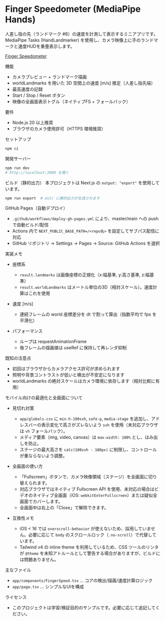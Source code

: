 Finger Speedometer (MediaPipe Hands)
===================================

人差し指の先（ランドマーク #8）の速度を計測して表示するミニアプリです。MediaPipe Tasks (HandLandmarker) を使用し、カメラ映像上に手のランドマークと速度HUDを重畳表示します。

[Finger Speedometer](https://fuji3to4.github.io/finger-speedometer/)

機能

- カメラプレビュー + ランドマーク描画
- worldLandmarks を用いた 3D 空間上の速度 [m/s] 推定（人差し指先端）
- 最高速度の記録
- Start / Stop / Reset ボタン
- 映像の全画面表示トグル（ネイティブFS + フォールバック）

要件

- Node.js 20 以上推奨
- ブラウザのカメラ使用許可（HTTPS 環境推奨）

セットアップ

```powershell
npm ci
```

開発サーバー

```powershell
npm run dev
# http://localhost:3000 を開く
```

ビルド（静的出力）
本プロジェクトは Next.js の `output: "export"` を使用しています。

```powershell
npm run export  # out/ に静的出力が生成されます
```

GitHub Pages（自動デプロイ）

- `.github/workflows/deploy-gh-pages.yml` により、master/main への push で自動ビルド/配信
- Actions 内で `NEXT_PUBLIC_BASE_PATH=/<repo名>` を設定してサブパス配信に対応
- GitHub リポジトリ → Settings → Pages → Source: GitHub Actions を選択

実装メモ

- 座標系
  - `result.landmarks` は画像座標の正規化（x:幅基準, y:高さ基準, z:幅基準）
  - `result.worldLandmarks` はメートル単位の3D（相対スケール）。速度計算はこれを使用

- 速度 [m/s]
  - 連続フレームの world 座標差分を dt で割って算出（指数平均で fps を平滑化）

- パフォーマンス
  - ループは requestAnimationFrame
  - 毎フレームの描画値は useRef に保持して再レンダ抑制

既知の注意点

- 初回はブラウザからカメラアクセス許可が求められます
- 照明や背景コントラストが低いと検出が不安定になります
- worldLandmarks の絶対スケールはカメラ環境に依存します（相対比較に有用）

モバイル向けの最適化と全画面について

- 見切れ対策
  - `app/globals.css` に `min-h-100svh`, `safe-p`, `media-stage` を追加し、アドレスバーの表示変化で高さがズレないよう `svh` を使用（未対応ブラウザは `vh` フォールバック）。
  - メディア要素（img, video, canvas）は `max-width: 100%` とし、はみ出しを防止。
  - ステージの最大高さを `calc(100svh - 180px)` に制限し、コントロールが重ならないよう調整。

- 全画面の使い方
  - 「Fullscreen」ボタンで、カメラ映像領域（ステージ）を全画面に切り替えられます。
  - 対応ブラウザではネイティブ Fullscreen API を使用、未対応の場合はビデオのネイティブ全画面（iOS: `webkitEnterFullscreen`）または疑似全画面でカバーします。
  - 全画面中は右上の「Close」で解除できます。

- 互換性メモ
  - iOS < 16 では `overscroll-behavior` が使えないため、採用していません。必要に応じて `body` のスクロールロック（`.no-scroll`）で代替しています。
  - Tailwind v4 の inline theme を利用しているため、CSS ツールのリンタが `@theme` を未知アトルールとして警告する場合がありますが、ビルドには問題ありません。

主なファイル

- `app/components/FingerSpeed.tsx` … コアの検出/描画/速度計算ロジック
- `app/page.tsx` … シンプルなUIを構成

ライセンス

- このプロジェクトは学習/検証目的のサンプルです。必要に応じて追記してください。
